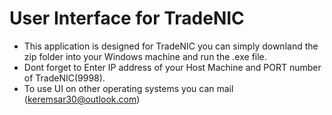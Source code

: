# User Interface for TradeNIC
* This application is designed for TradeNIC you can simply downland the zip folder into your Windows machine and run the .exe file.
* Dont forget to Enter IP address of your Host Machine and PORT number of TradeNIC(9998).
* To use UI on other operating systems you can mail (keremsar30@outlook.com) 

